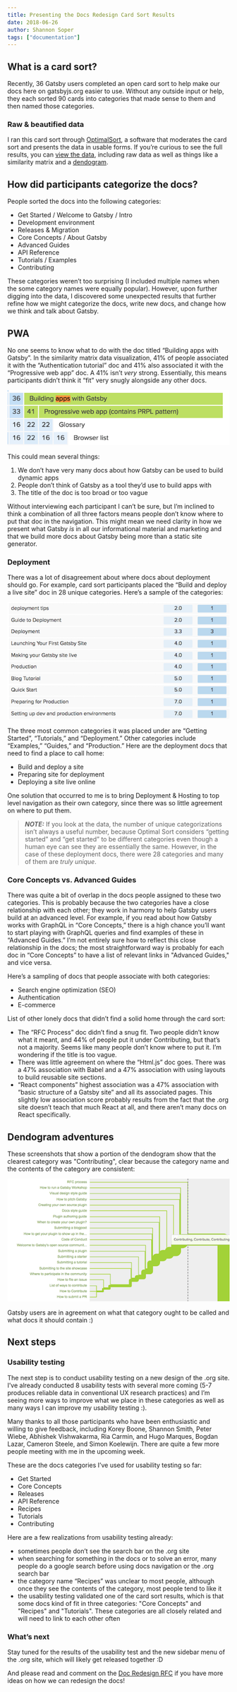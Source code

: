 ```yaml
---
title: Presenting the Docs Redesign Card Sort Results
date: 2018-06-26
author: Shannon Soper
tags: ["documentation"]
---
```


## What is a card sort?

Recently, 36 Gatsby users completed an open card sort to help make our docs here on gatsbyjs.org easier to use. Without any outside input or help, they each sorted 90 cards into categories that made sense to them and then named those categories.

### Raw & beautified data

I ran this card sort through [OptimalSort](https://www.optimalworkshop.com/), a software that moderates the card sort and presents the data in usable forms. If you’re curious to see the full results, you can [view the data](https://www.optimalworkshop.com/optimalsort/x87kpp82/5x34psa3-0/shared-results/fa8b66knb66qyhwh5l8j38bd273vkkm7), including raw data as well as things like a similarity matrix and a [dendogram](https://support.optimalworkshop.com/hc/en-us/articles/201997650-Interpreting-the-OptimalSort-dendrograms).

## How did participants categorize the docs?

People sorted the docs into the following categories:

- Get Started / Welcome to Gatsby / Intro
- Development environment
- Releases & Migration
- Core Concepts / About Gatsby
- Advanced Guides
- API Reference
- Tutorials / Examples
- Contributing

These categories weren’t too surprising (I included multiple names when the some category names were equally popular). However, upon further digging into the data, I discovered some unexpected results that further refine how we might categorize the docs, write new docs, and change how we think and talk about Gatsby.

## PWA

No one seems to know what to do with the doc titled “Building apps with Gatsby”. In the similarity matrix data visualization, 41% of people associated it with the “Authentication tutorial” doc and 41% also associated it with the “Progressive web app” doc. A 41% isn’t _very_ strong. Essentially, this means participants didn’t think it “fit” very snugly alongside any other docs.

![Building apps with Gatsby is weakly associated with other docs](building-apps-with-gatsby.png)

This could mean several things:

1.  We don’t have very many docs about how Gatsby can be used to build dynamic apps
2.  People don’t think of Gatsby as a tool they’d use to build apps with
3.  The title of the doc is too broad or too vague

Without interviewing each participant I can’t be sure, but I’m inclined to think a combination of all three factors means people don’t know where to put that doc in the navigation. This might mean we need clarity in how we present what Gatsby _is_ in all our informational material and marketing and that we build more docs about Gatsby being more than a static site generator.

### Deployment

There was a lot of disagreement about where docs about deployment should go. For example, card sort participants placed the “Build and deploy a live site” doc in 28 unique categories. Here’s a sample of the categories:

![Deployment categories](deployment-categories.png)

The three most common categories it was placed under are “Getting Started”, “Tutorials,” and “Deployment.” Other categories include “Examples,” “Guides,” and “Production.” Here are the deployment docs that need to find a place to call home:

- Build and deploy a site
- Preparing site for deployment
- Deploying a site live online

One solution that occurred to me is to bring Deployment & Hosting to top level navigation as their own category, since there was so little agreement on where to put them.

> **_NOTE:_** If you look at the data, the number of unique categorizations isn’t always a useful number, because Optimal Sort considers “getting started” and “get started” to be different categories even though a human eye can see they are essentially the same. However, in the case of these deployment docs, there were 28 categories and many of them are _truly unique_.

### Core Concepts vs. Advanced Guides

There was quite a bit of overlap in the docs people assigned to these two categories. This is probably because the two categories have a close relationship with each other; they work in harmony to help Gatsby users build at an advanced level. For example, if you read about how Gatsby works with GraphQL in “Core Concepts,” there is a high chance you’ll want to start playing with GraphQL queries and find examples of these in “Advanced Guides.” I’m not entirely sure how to reflect this close relationship in the docs; the most straightforward way is probably for each doc in “Core Concepts” to have a list of relevant links in "Advanced Guides," and vice versa.

Here’s a sampling of docs that people associate with both categories:

- Search engine optimization (SEO)
- Authentication
- E-commerce

List of other lonely docs that didn’t find a solid home through the card sort:

- The “RFC Process” doc didn’t find a snug fit. Two people didn’t know what it meant, and 44% of people put it under Contributing, but that’s not a majority. Seems like many people don’t know where to put it. I’m wondering if the title is too vague.
- There was little agreement on where the “Html.js” doc goes. There was a 47% association with Babel and a 47% association with using layouts to build reusable site sections.
- “React components” highest association was a 47% association with “basic structure of a Gatsby site” and all its associated pages. This slightly low association score probably results from the fact that the .org site doesn’t teach that much React at all, and there aren’t many docs on React specifically.

## Dendogram adventures

These screenshots that show a portion of the dendogram show that the clearest category was "Contributing", clear because the category name and the contents of the category are consistent:

![Contributing dendogram](contributing-dendogram.png)

Gatsby users are in agreement on what that category ought to be called and what docs it should contain :)

## Next steps

### Usability testing

The next step is to conduct usability testing on a new design of the .org site. I’ve already conducted 8 usability tests with several more coming (5-7 produces reliable data in conventional UX research practices) and I’m seeing more ways to improve what we place in these categories as well as many ways I can improve my usability testing :).

Many thanks to all those participants who have been enthusiastic and willing to give feedback, including Korey Boone, Shannon Smith, Peter Wiebe, Abhishek Vishwakarma, Ria Carmin, and Hugo Marques, Bogdan Lazar, Cameron Steele, and Simon Koelewijn. There are quite a few more people meeting with me in the upcoming week.

These are the docs categories I’ve used for usability testing so far:

- Get Started
- Core Concepts
- Releases
- API Reference
- Recipes
- Tutorials
- Contributing

Here are a few realizations from usability testing already:

- sometimes people don’t see the search bar on the .org site
- when searching for something in the docs or to solve an error, many people do a google search before using docs navigation or the .org search bar
- the category name “Recipes” was unclear to most people, although once they see the contents of the category, most people tend to like it
- the usability testing validated one of the card sort results, which is that some docs kind of fit in three categories: "Core Concepts" and "Recipes" and "Tutorials". These categories are all closely related and will need to link to each other often

### What’s next

Stay tuned for the results of the usability test and the new sidebar menu of the .org site, which will likely get released together :D

And please read and comment on the [Doc Redesign RFC](https://github.com/gatsbyjs/rfcs/pull/5) if you have more ideas on how we can redesign the docs!
